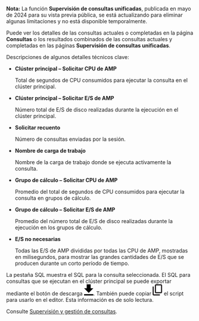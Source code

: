 **Nota:** La función **Supervisión de consultas unificadas**, publicada en mayo de 2024 para su vista previa pública, se está actualizando para eliminar algunas limitaciones y no está disponible temporalmente.

Puede ver los detalles de las consultas actuales o completadas en la página **Consultas** o los resultados combinados de las consultas actuales y completadas en las páginas **Supervisión de consultas unificadas**.

Descripciones de algunos detalles técnicos clave:

-   **Clúster principal – Solicitar CPU de AMP**

    Total de segundos de CPU consumidos para ejecutar la consulta en el clúster principal.

-   **Clúster principal – Solicitar E/S de AMP**

    Número total de E/S de disco realizadas durante la ejecución en el clúster principal.

-   **Solicitar recuento**

    Número de consultas enviadas por la sesión.

-   **Nombre de carga de trabajo**

    Nombre de la carga de trabajo donde se ejecuta activamente la consulta.

-   **Grupo de cálculo – Solicitar CPU de AMP**

    Promedio del total de segundos de CPU consumidos para ejecutar la consulta en grupos de cálculo.

-   **Grupo de cálculo – Solicitar E/S de AMP**

    Promedio del número total de E/S de disco realizadas durante la ejecución en los grupos de cálculo.

-   **E/S no necesarias**

    Todas las E/S de AMP divididas por todas las CPU de AMP, mostradas en milisegundos, para mostrar las grandes cantidades de E/S que se producen durante un corto período de tiempo.

La pestaña SQL muestra el SQL para la consulta seleccionada. El SQL para consultas que se ejecutan en el clúster principal se puede exportar mediante el botón de descarga ![Download icon](Images/qie1590719586762.svg). También puede copiar ![Copy icon](Images/age1724955764928.svg) el script para usarlo en el editor. Esta información es de solo lectura.

Consulte [Supervisión y gestión de consultas](https://docs.teradata.com/access/sources/dita/topic?dita:topicPath=jno1704723425644.dita&utm_source=console&utm_medium=iph).

